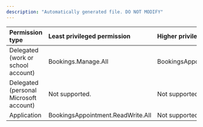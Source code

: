 ```yaml
---
description: "Automatically generated file. DO NOT MODIFY"
---
```


|Permission type|Least privileged permission|Higher privileged permissions|
|:---|:---|:---|
|Delegated (work or school account)|Bookings.Manage.All|BookingsAppointment.ReadWrite.All|
|Delegated (personal Microsoft account)|Not supported.|Not supported.|
|Application|BookingsAppointment.ReadWrite.All|Not supported.|

